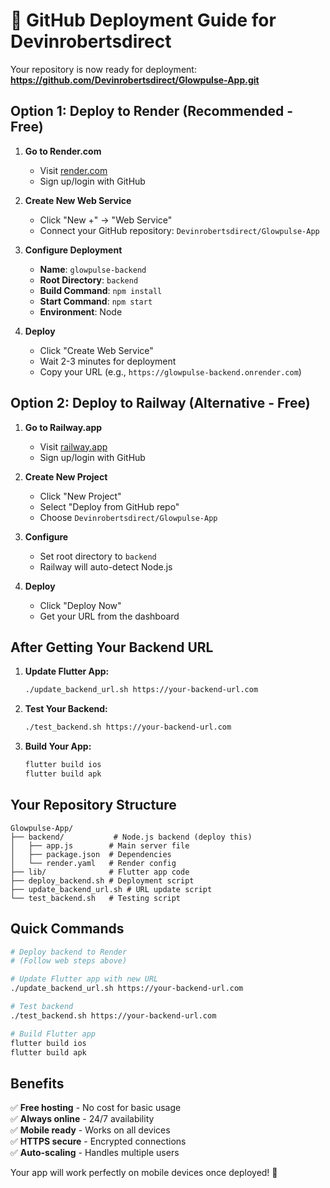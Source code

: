 # 🚀 GitHub Deployment Guide for Devinrobertsdirect

Your repository is now ready for deployment: **https://github.com/Devinrobertsdirect/Glowpulse-App.git**

## Option 1: Deploy to Render (Recommended - Free)

1. **Go to Render.com**
   - Visit [render.com](https://render.com)
   - Sign up/login with GitHub

2. **Create New Web Service**
   - Click "New +" → "Web Service"
   - Connect your GitHub repository: `Devinrobertsdirect/Glowpulse-App`

3. **Configure Deployment**
   - **Name**: `glowpulse-backend`
   - **Root Directory**: `backend`
   - **Build Command**: `npm install`
   - **Start Command**: `npm start`
   - **Environment**: Node

4. **Deploy**
   - Click "Create Web Service"
   - Wait 2-3 minutes for deployment
   - Copy your URL (e.g., `https://glowpulse-backend.onrender.com`)

## Option 2: Deploy to Railway (Alternative - Free)

1. **Go to Railway.app**
   - Visit [railway.app](https://railway.app)
   - Sign up/login with GitHub

2. **Create New Project**
   - Click "New Project"
   - Select "Deploy from GitHub repo"
   - Choose `Devinrobertsdirect/Glowpulse-App`

3. **Configure**
   - Set root directory to `backend`
   - Railway will auto-detect Node.js

4. **Deploy**
   - Click "Deploy Now"
   - Get your URL from the dashboard

## After Getting Your Backend URL

1. **Update Flutter App:**
   ```bash
   ./update_backend_url.sh https://your-backend-url.com
   ```

2. **Test Your Backend:**
   ```bash
   ./test_backend.sh https://your-backend-url.com
   ```

3. **Build Your App:**
   ```bash
   flutter build ios
   flutter build apk
   ```

## Your Repository Structure

```
Glowpulse-App/
├── backend/           # Node.js backend (deploy this)
│   ├── app.js        # Main server file
│   ├── package.json  # Dependencies
│   └── render.yaml   # Render config
├── lib/              # Flutter app code
├── deploy_backend.sh # Deployment script
├── update_backend_url.sh # URL update script
└── test_backend.sh   # Testing script
```

## Quick Commands

```bash
# Deploy backend to Render
# (Follow web steps above)

# Update Flutter app with new URL
./update_backend_url.sh https://your-backend-url.com

# Test backend
./test_backend.sh https://your-backend-url.com

# Build Flutter app
flutter build ios
flutter build apk
```

## Benefits

✅ **Free hosting** - No cost for basic usage  
✅ **Always online** - 24/7 availability  
✅ **Mobile ready** - Works on all devices  
✅ **HTTPS secure** - Encrypted connections  
✅ **Auto-scaling** - Handles multiple users  

Your app will work perfectly on mobile devices once deployed! 🎯
